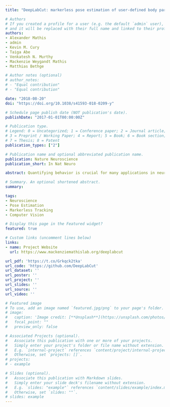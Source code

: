 ```yaml
---
title: "DeepLabCut: markerless pose estimation of user-defined body parts with deep learning"

# Authors
# If you created a profile for a user (e.g. the default `admin` user), write the username (folder name) here
# and it will be replaced with their full name and linked to their profile.
authors:
- Alexander Mathis
- admin
- Kevin M. Cury
- Taiga Abe
- Venkatesh N. Murthy
- Mackenzie Weygandt Mathis
- Matthias Bethge

# Author notes (optional)
# author_notes:
# - "Equal contribution"
# - "Equal contribution"

date: "2018-08-20"
doi: "https://doi.org/10.1038/s41593-018-0209-y"

# Schedule page publish date (NOT publication's date).
publishDate: "2017-01-01T00:00:00Z"

# Publication type.
# Legend: 0 = Uncategorized; 1 = Conference paper; 2 = Journal article;
# 3 = Preprint / Working Paper; 4 = Report; 5 = Book; 6 = Book section;
# 7 = Thesis; 8 = Patent
publication_types: ["2"]

# Publication name and optional abbreviated publication name.
publication: Nature Neuroscience
publication_short: In Nat Neuro

abstract: Quantifying behavior is crucial for many applications in neuroscience. Videography provides easy methods for the observation and recording of animal behavior in diverse settings, yet extracting particular aspects of a behavior for further analysis can be highly time consuming. In motor control studies, humans or other animals are often marked with reflective markers to assist with computer-based tracking, but markers are intrusive, and the number and location of the markers must be determined a priori. Here we present an efficient method for markerless pose estimation based on transfer learning with deep neural networks that achieves excellent results with minimal training data. We demonstrate the versatility of this framework by tracking various body parts in multiple species across a broad collection of behaviors. Remarkably, even when only a small number of frames are labeled (~200), the algorithm achieves excellent tracking performance on test frames that is comparable to human accuracy.

# Summary. An optional shortened abstract.
summary:

tags:
- Neuroscience
- Pose Estimation
- Markerless Tracking
- Computer Vision

# Display this page in the Featured widget?
featured: true

# Custom links (uncomment lines below)
links:
- name: Project Website
  url: https://www.mackenziemathislab.org/deeplabcut

url_pdf: 'https://t.co/Grkqck2tka'
url_code: 'https://github.com/DeepLabCut'
url_dataset: ''
url_poster: ''
url_project: ''
url_slides: ''
url_source: ''
url_video: ''

# Featured image
# To use, add an image named `featured.jpg/png` to your page's folder.
# image:
#   caption: 'Image credit: [**Unsplash**](https://unsplash.com/photos/pLCdAaMFLTE)'
#   focal_point: ""
#   preview_only: false

# Associated Projects (optional).
#   Associate this publication with one or more of your projects.
#   Simply enter your project's folder or file name without extension.
#   E.g. `internal-project` references `content/project/internal-project/index.md`.
#   Otherwise, set `projects: []`.
# projects:
# - example

# Slides (optional).
#   Associate this publication with Markdown slides.
#   Simply enter your slide deck's filename without extension.
#   E.g. `slides: "example"` references `content/slides/example/index.md`.
#   Otherwise, set `slides: ""`.
# slides: example
---
```


<!-- {{% callout note %}}
Click the *Cite* button above to demo the feature to enable visitors to import publication metadata into their reference management software.
{{% /callout %}}

{{% callout note %}}
Create your slides in Markdown - click the *Slides* button to check out the example.
{{% /callout %}}

Supplementary notes can be added here, including [code, math, and images](https://wowchemy.com/docs/writing-markdown-latex/). -->
